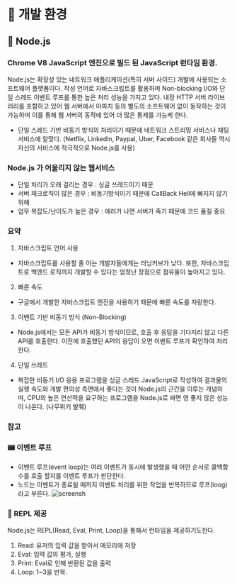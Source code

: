 # 🐣 **개발 환경**

## 🍟 Node.js
### Chrome V8 JavaScript 엔진으로 빌드 된 JavaScript 런타임 환경. 
 
 Node.js는 확장성 있는 네트워크 애플리케이션(특히 서버 사이드) 개발에 사용되는 소프트웨어 플랫폼이다. 작성 언어로 자바스크립트를 활용하며 Non-blocking I/O와 단일 스레드 이벤트 루프를 통한 높은 처리 성능을 가지고 있다. 내장 HTTP 서버 라이브러리를 포함하고 있어 웹 서버에서 아파치 등의 별도의 소프트웨어 없이 동작하는 것이 가능하며 이를 통해 웹 서버의 동작에 있어 더 많은 통제를 가능케 한다.

- 단일 스레드 기반 비동기 방식의 처리이기 때문에 네트워크 스트리밍 서비스나 채팅 서비스에 알맞다. (Netflix, Linkedin, Paypal, Uber, Facebook 같은 회사들 역시 자신의 서비스에 적극적으로 Node.js를 사용)

### Node.js 가 어울리지 않는 웹서비스
- 단일 처리가 오래 걸리는 경우 : 싱글 쓰레드이기 때문
- 서버 체크로직이 많은 경우 : 비동기방식이기 때문에 CallBack Hell에 빠지지 않기 위해
- 업무 복잡도/난이도가 높은 경우 : 에러가 나면 서버가 죽기 때문에 코드 품질 중요



### 요약

1. 자바스크립트 언어 사용

- 자바스크립트를 사용할 줄 아는 개발자들에게는 러닝커브가 낮다. 또한, 자바스크립트로 백엔드 로직까지 개발할 수 있다는 엄청난 장점으로 점유율이 높아지고 있다. 

2. 빠른 속도

- 구글에서 개발한 자바스크립트 엔진을 사용하기 때문에 빠른 속도를 자랑한다.

3. 이벤트 기반 비동기 방식 (Non-Blocking) 

- Node.js에서는 모든 API가 비동기 방식이므로, 호출 후 응답을 기다지리 않고 다른 API를 호출한다. 이전에 호출했던 API의 응답이 오면 이벤트 루프가 확인하여 처리한다.

4. 단일 쓰레드

- 복잡한 비동기 I/O 응용 프로그램을 싱글 스레드 JavaScript로 작성하여 결과물의 실행 속도와 개발 편의성 측면에서 좋다는 것이 Node.js의 근간을 이루는 개념이며, CPU의 높은 연산력을 요구하는 프로그램을 Node.js로 짜면 영 좋지 않은 성능이 나온다. (나무위키 발췌)

### 참고

### 📟 이벤트 루프
- 이벤트 루프(event loop)는 여러 이벤트가 동시에 발생했을 때 어떤 순서로 콜백함수를 호출 할지를 이벤트 루프가 판단한다.
- 노드는 이벤트가 종료될 때까지 이벤트 처리를 위한 작업을 반복하므로 루프(loog)라고 부른다.
![screensh](https://i0.wp.com/hanamon.kr/wp-content/uploads/2021/01/%EB%85%B8%EB%93%9C-%EC%9D%B4%EB%B2%A4%ED%8A%B8%EB%A3%A8%ED%94%84.png?resize=1024%2C529&ssl=1)

### 📼 REPL 제공
Node.js는 REPL(Read, Eval, Print, Loop)을 통해서 런타임을 제공하기도한다.

1. Read: 유저의 입력 값을 받아서 메모리에 저장
2. Eval: 입력 값의 평가, 실행
3. Print: Eval로 인해 반환된 값을 출력
4. Loop: 1~3을 반복.